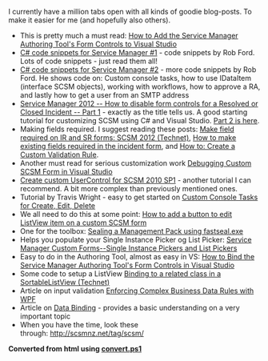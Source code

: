﻿I currently have a million tabs open with all kinds of goodie
blog-posts. To make it easier for me (and hopefully also others).

-   This is pretty much a must read: [How to Add the Service Manager
    Authoring Tool's Form Controls to Visual
    Studio](http://blog.concurrency.com/infrastructure/how-to-add-the-service-manager-authoring-tools-form-controls-to-visual-studio/)
-   [C\# code snippets for Service Manager
    \#1](http://scsmnz.net/c-code-snippets-for-service-manager-1/)
    - code snippets by Rob Ford. Lots of code snippets - just read them
    all!
-   [C\# code snippets for Service Manager
    \#2](http://scsmnz.net/c-code-snippets-for-service-manager-2/) -
    more code snippets by Rob Ford. He shows code on: Custom console
    tasks, how to use IDataItem (interface SCSM objects), working with
    workflows, how to approve a RA, and lastly how to get a user from an
    SMTP address
-   [Service Manager 2012 -- How to disable form controls for a Resolved
    or Closed Incident -- Part
    1](http://scsmnz.net/service-manager-2012-how-to-disable-form-controls-for-a-resolved-or-closed-incident-part-1/) -
    exactly as the title tells us. A good starting tutorial for
    customizing SCSM using C\# and Visual Studio. [Part 2 is
    here](http://scsmnz.net/service-manager-2012-how-to-disable-form-controls-for-a-resolved-or-closed-incident-part-2/).
-   Making fields required. I suggest reading these posts: [Make field
    required on IR and SR forms: SCSM 2012
    (Technet)](http://social.technet.microsoft.com/Forums/en-US/customization/thread/2b484db8-195b-4edf-9e25-e178d6bb697f), [How
    to make existing fields required in the incident
    form](http://social.technet.microsoft.com/Forums/en-US/customization/thread/3b44dc26-ead0-4bad-b1fd-72bfa49e84f9),
    and [How to: Create a Custom Validation
    Rule](http://msdn.microsoft.com/en-us/library/ms182556(v=vs.80).aspx).
-   Another must read for serious customization work [Debugging Custom
    SCSM Form in Visual
    Studio](http://scsmlab.com/2013/04/09/debugging-custom-scsm-form-in-visual-studio/)
-   [Create custom UserControl for SCSM 2010
    SP1](http://blog.scsmsolutions.com/2011/08/create-custom-user-control-for-scsm-2010/) -
    another tutorial I can recommend. A bit more complex than previously
    mentioned ones.
-   Tutorial by Travis Wright - easy to get started on [Custom Console
    Tasks for Create, Edit,
    Delete](http://blogs.technet.com/b/servicemanager/archive/2010/12/22/tasks-part-2-custom-console-tasks-for-create-edit-delete.aspx)
-   We all need to do this at some point: [How to add a button to edit
    ListView item on a custom SCSM
    form](http://scsmlab.com/2013/01/11/how-to-add-a-button-to-edit-listview-item-on-a-custom-scsm-form/)
-   One for the toolbox: [Sealing a Management Pack using
    fastseal.exe](http://scsmnz.net/sealing-a-management-pack-using-fastseal-exe/)
-   Helps you populate your Single Instance Picker og List
    Picker: [Service Manager Custom Forms--Single Instance Pickers and
    List
    Pickers](http://blog.concurrency.com/featured-post/service-manager-custom-formssingle-instance-pickers-and-list-pickers/)
-   Easy to do in the Authoring Tool, almost as easy in VS: [How to Bind
    the Service Manager Authoring Tool's Form Controls in Visual
    Studio](http://blog.concurrency.com/how-to-bind-the-service-manager-authoring-tools-form-controls-to-visual-studio/)
-   Some code to setup a ListView [Binding to a related class in a
    SortableListView
    (Technet)](http://social.technet.microsoft.com/Forums/en-US/customization/thread/2a5dc85b-ea7d-4ad2-a0c8-5257fbe5a5b0)
-   Article on input validation [Enforcing Complex Business Data Rules
    with WPF](http://msdn.microsoft.com/en-us/magazine/ff714593.aspx)
-   Article on [Data
    Binding](http://msdn.microsoft.com/en-us/library/ms752347.aspx) -
    provides a basic understanding on a very important topic
-   When you have the time, look these
    through: <http://scsmnz.net/tag/scsm/>

**Converted from html using [convert.ps1](https://github.com/spaelling/Blog/blob/master/convert.ps1)**

